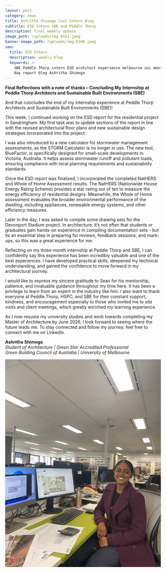 ```yaml
---
layout: post
category: news
title: Ashritha Shimoga last Intern blog
subtitle: ESD Intern SBE and Peddle Thorp
description: final weekly update
image_path: /uploads/img-0151.jpeg
banner-image_path: /uploads/img-0160.jpeg
seo:
  title: ESD Intern
  description: weekly blog
  keywords: >-
    SBE Peddle Thorp intern ESD architect experience melbourne uni mentor last
    day report blog Ashritha Shimoga
---
```

**Final Reflections with a note of thanks – Concluding My Internship at Peddle Thorp Architects and Sustainable Built Environments (SBE)**

And that concludes the end of my internship experience at Peddle Thorp Architects and Sustainable Built Environments (SBE)!

This week, I continued working on the ESD report for the residential project in Sandringham. My first task was to update sections of the report in line with the revised architectural floor plans and new sustainable design strategies incorporated into the project.

I was also introduced to a new calculator for stormwater management assessments, as the STORM Calculator is no longer in use. The new tool, BlueFactor, is specifically designed for small-scale developments in Victoria, Australia. It helps assess stormwater runoff and pollutant loads, ensuring compliance with local planning requirements and sustainability standards.

Once the ESD report was finalised, I incorporated the completed NatHERS and Whole of Home Assessment results. The NatHERS (Nationwide House Energy Rating Scheme) provides a star rating out of ten to measure the energy efficiency of residential designs. Meanwhile, the Whole of Home assessment evaluates the broader environmental performance of the dwelling, including appliances, renewable energy systems, and other efficiency measures.

Later in the day, I was asked to compile some drawing sets for the Devonport Stadium project. In architecture, it’s not often that students or graduates gain hands-on experience in compiling documentation sets - but its an essential step in preparing for reviews, feedback sessions, and mark-ups, so this was a great experience for me.

Reflecting on my three-month internship at Peddle Thorp and SBE, I can confidently say this experience has been incredibly valuable and one of the best experiences. I have developed practical skills, deepened my technical understanding, and gained the confidence to move forward in my architectural journey.

I would like to express my sincere gratitude to Sean for his mentorship, patience, and invaluable guidance throughout my time here. It has been a privilege to learn from an expert in the industry like him. I also want to thank everyone at Peddle Thorp, HSPC, and SBE for their constant support, kindness, and encouragement especially to those who invited me to site visits and client meetings, which greatly enriched my learning experience.

As I now resume my university studies and work towards completing my Master of Architecture by June 2026, I look forward to seeing where the future leads me. To stay connected and follow my journey, feel free to connect with me on LinkedIn.

**Ashritha Shimoga**<br>*Student of Architecture \| Green Star Accredited Professional*<br>*Green Building Council of Australia \| University of Melbourne*

![](/uploads/processed-599fdc4f-3dcf-4d9d-8999-754cc88cb5ee.jpeg)

&nbsp;